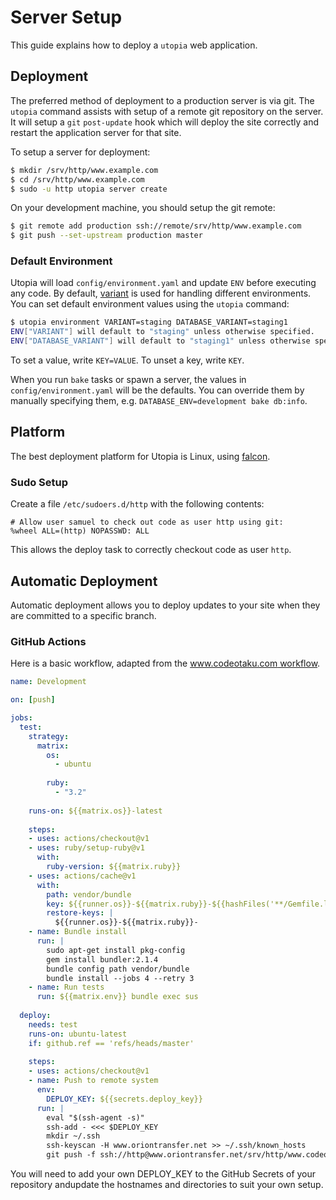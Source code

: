 # Server Setup

This guide explains how to deploy a `utopia` web application.

## Deployment

The preferred method of deployment to a production server is via git. The `utopia` command assists with setup of a remote git repository on the server. It will setup a `git` `post-update` hook which will deploy the site correctly and restart the application server for that site.

To setup a server for deployment:

~~~ bash
$ mkdir /srv/http/www.example.com
$ cd /srv/http/www.example.com
$ sudo -u http utopia server create
~~~

On your development machine, you should setup the git remote:

~~~ bash
$ git remote add production ssh://remote/srv/http/www.example.com
$ git push --set-upstream production master
~~~

### Default Environment

Utopia will load `config/environment.yaml` and update `ENV` before executing any code. By default, [variant](https://github.com/socketry/variant) is used for handling different environments. You can set default environment values using the `utopia` command:

~~~ bash
$ utopia environment VARIANT=staging DATABASE_VARIANT=staging1
ENV["VARIANT"] will default to "staging" unless otherwise specified.
ENV["DATABASE_VARIANT"] will default to "staging1" unless otherwise specified.
~~~

To set a value, write `KEY=VALUE`. To unset a key, write `KEY`.

When you run `bake` tasks or spawn a server, the values in `config/environment.yaml` will be the defaults. You can override them by manually specifying them, e.g. `DATABASE_ENV=development bake db:info`.

## Platform

The best deployment platform for Utopia is Linux, using [falcon](https://github.com/socketry/falcon).

### Sudo Setup

Create a file `/etc/sudoers.d/http` with the following contents:

```sudoers
# Allow user samuel to check out code as user http using git:
%wheel ALL=(http) NOPASSWD: ALL
```

This allows the deploy task to correctly checkout code as user `http`.

## Automatic Deployment

Automatic deployment allows you to deploy updates to your site when they are committed to a specific branch.

### GitHub Actions

Here is a basic workflow, adapted from the [www.codeotaku.com workflow](https://github.com/ioquatix/www.codeotaku.com/blob/master/.github/workflows/development.yml).

~~~ yaml
name: Development

on: [push]

jobs:
  test:
    strategy:
      matrix:
        os:
          - ubuntu
        
        ruby:
          - "3.2"
    
    runs-on: ${{matrix.os}}-latest
    
    steps:
    - uses: actions/checkout@v1
    - uses: ruby/setup-ruby@v1
      with:
        ruby-version: ${{matrix.ruby}}
    - uses: actions/cache@v1
      with:
        path: vendor/bundle
        key: ${{runner.os}}-${{matrix.ruby}}-${{hashFiles('**/Gemfile.lock')}}
        restore-keys: |
          ${{runner.os}}-${{matrix.ruby}}-
    - name: Bundle install
      run: |
        sudo apt-get install pkg-config
        gem install bundler:2.1.4
        bundle config path vendor/bundle
        bundle install --jobs 4 --retry 3
    - name: Run tests
      run: ${{matrix.env}} bundle exec sus
  
  deploy:
    needs: test
    runs-on: ubuntu-latest
    if: github.ref == 'refs/heads/master'
    
    steps:
    - uses: actions/checkout@v1
    - name: Push to remote system
      env:
        DEPLOY_KEY: ${{secrets.deploy_key}}
      run: |
        eval "$(ssh-agent -s)"
        ssh-add - <<< $DEPLOY_KEY
        mkdir ~/.ssh
        ssh-keyscan -H www.oriontransfer.net >> ~/.ssh/known_hosts
        git push -f ssh://http@www.oriontransfer.net/srv/http/www.codeotaku.com/ HEAD:master
~~~

You will need to add your own DEPLOY_KEY to the GitHub Secrets of your repository andupdate the hostnames and directories to suit your own setup.
